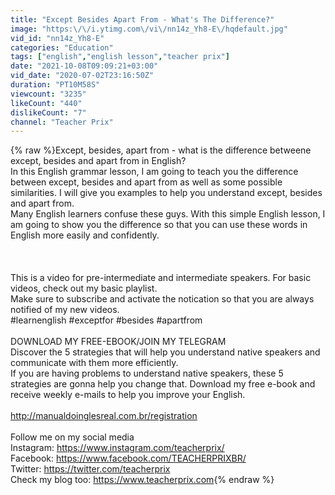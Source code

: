 ```yaml
---
title: "Except Besides Apart From - What's The Difference?"
image: "https:\/\/i.ytimg.com\/vi\/nn14z_Yh8-E\/hqdefault.jpg"
vid_id: "nn14z_Yh8-E"
categories: "Education"
tags: ["english","english lesson","teacher prix"]
date: "2021-10-08T09:09:21+03:00"
vid_date: "2020-07-02T23:16:50Z"
duration: "PT10M58S"
viewcount: "3235"
likeCount: "440"
dislikeCount: "7"
channel: "Teacher Prix"
---
```

{% raw %}Except, besides, apart from - what is the difference betweene except, besides and apart from in English?<br />In this English grammar lesson, I am going to teach you the difference between except, besides and apart from as well as some possible similarities. I will give you examples to help you understand except, besides and apart from.<br />Many English learners confuse these guys. With this simple English lesson, I am going to show you the difference so that you can use these words in English more easily and confidently.<br /><br /><br /><br />This is a video for pre-intermediate and intermediate speakers. For basic videos, check out my basic playlist.<br />Make sure to subscribe and activate the notication so that you are always notified of my new videos.<br />#learnenglish #exceptfor #besides #apartfrom<br /><br />DOWNLOAD MY FREE-EBOOK/JOIN MY TELEGRAM<br />Discover the 5 strategies that will help you understand native speakers and communicate with them more efficiently.<br />If you are having problems to understand native speakers, these 5 strategies are gonna help you change that. Download my free e-book and receive weekly e-mails to help you improve your English.<br /><br /><a rel="nofollow" target="blank" href="http://manualdoinglesreal.com.br/registration">http://manualdoinglesreal.com.br/registration</a><br /><br />Follow me on my social media<br />Instagram: <a rel="nofollow" target="blank" href="https://www.instagram.com/teacherprix/">https://www.instagram.com/teacherprix/</a><br />Facebook: <a rel="nofollow" target="blank" href="https://www.facebook.com/TEACHERPRIXBR/">https://www.facebook.com/TEACHERPRIXBR/</a><br />Twitter: <a rel="nofollow" target="blank" href="https://twitter.com/teacherprix">https://twitter.com/teacherprix</a><br />Check my blog too: <a rel="nofollow" target="blank" href="https://www.teacherprix.com">https://www.teacherprix.com</a>{% endraw %}
